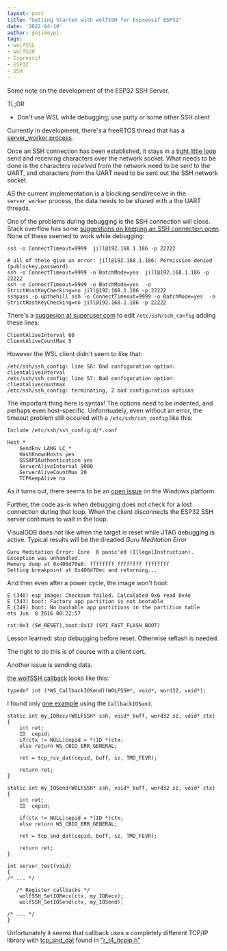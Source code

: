 ```yaml
---
layout: post
title: "Getting Started with wolfSSH for Espressif ESP32"
date: '2022-04-10'
author: gojimmypi
tags:
- wolfSSL
- wolfSSH
- Espressif
- ESP32
- SSH
---
```


Some note on the development of the ESP32 SSH Server. 

TL;DR
* Don't use WSL while debugging; use putty or some other SSH client

Currently in development, there's a freeRTOS thread that has a [server_worker process](https://github.com/gojimmypi/wolfssh/blob/1b8516876bad4028e91146a9ac19fceccb681318/examples/ESP32-SSH-Server/main/ssh_server.c#L122). 

Once an SSH connection has been established, it stays in a [tight little loop](https://github.com/gojimmypi/wolfssh/blob/1b8516876bad4028e91146a9ac19fceccb681318/examples/ESP32-SSH-Server/main/ssh_server.c#L157)
send and receiving characters over the network socket. What needs to be done is the characters _received_ from the network need to be _sent_ to the UART, and characters _from_ the UART
need to be sent out the SSH network socket.

AS the current implementation is a blocking send/receive in the `server_worker` process, the data needs to be shared with a the UART threads.

One of the problems during debugging is the SSH connection will close. Stack overflow has some [suggestions on keeping an SSH connection open](https://stackoverflow.com/questions/4936807/how-to-set-ssh-timeout). 
None of these seemed to work while debugging:

```
ssh -o ConnectTimeout=9999  jill@192.168.1.186 -p 22222

# all of these give an error: jill@192.168.1.186: Permission denied (publickey,password).
ssh -o ConnectTimeout=9999 -o BatchMode=yes  jill@192.168.1.186 -p 22222
ssh -o ConnectTimeout=9999 -o BatchMode=yes  -o StrictHostKeyChecking=no jill@192.168.1.186 -p 22222
sshpass -p upthehill ssh -o ConnectTimeout=9999 -o BatchMode=yes  -o StrictHostKeyChecking=no jill@192.168.1.186 -p 22222
```

There's a [suggesion at superuser.com](https://superuser.com/questions/1591674/idle-ssh-connection-gets-reset-in-ubuntu-20-04-wsl-windows10)
to edit `/etc/ssh/ssh_config` adding these lines:

```
ClientAliveInterval 60
ClientAliveCountMax 5
```
However the WSL client didn't seem to like that:
```
/etc/ssh/ssh_config: line 56: Bad configuration option: clientaliveinterval
/etc/ssh/ssh_config: line 57: Bad configuration option: clientalivecountmax
/etc/ssh/ssh_config: terminating, 2 bad configuration options
```

The important thing here is syntax! The options need to be indented, and perhaps even host-specific.
Unforntuately, even without an error, the timeout problem still occured with a `/etc/ssh/ssh_config` like this:
```
Include /etc/ssh/ssh_config.d/*.conf

Host *
    SendEnv LANG LC_*
    HashKnownHosts yes
    GSSAPIAuthentication yes
    ServerAliveInterval 9000
    ServerAliveCountMax 20
    TCPKeepAlive no
``` 

As it turns out, there seems to be an [open issue](https://github.com/PowerShell/Win32-OpenSSH/issues/1873) on the Windows platform.

Further, the code as-is when debugging does not check for a lost connection during that loop. When the client disconnects the ESP32 SSH
server continues to wait in the loop.

VisualGDB does not like when the target is reset while JTAG debugging is active. Typical results will
be the dreaded _Guru Meditation Error_ 

```
Guru Meditation Error: Core  0 panic'ed (IllegalInstruction). Exception was unhandled.
Memory dump at 0x400d70e8: ffffffff ffffffff ffffffff
Setting breakpoint at 0x400d70ec and returning...
```  

And then even after a power cycle, the image won't boot:
```
E (340) esp_image: Checksum failed. Calculated 0x6 read 0x4e
E (343) boot: Factory app partition is not bootable
E (349) boot: No bootable app partitions in the partition table
ets Jun  8 2016 00:22:57

rst:0x3 (SW_RESET),boot:0x13 (SPI_FAST_FLASH_BOOT)
```
Lesson learned: stop debugging before reset. Otherwise reflash is needed.


The right to do this is of course with a client cert. 

Another issue is sending data.

[the wolfSSH callback](https://github.com/wolfSSL/wolfssh/blob/bb6e6e2ba8ba135a26712dc64a382291c5e39581/wolfssh/ssh.h#L151) looks like this:

```
typedef int (*WS_CallbackIOSend)(WOLFSSH*, void*, word32, void*);
```

I found only [one example](https://github.com/wolfSSL/wolfssh/blob/bb6e6e2ba8ba135a26712dc64a382291c5e39581/ide/Renesas/cs%2B/demo_server/wolfssh_demo.c#L580) 
using the `CallbackIOSend`.

```
static int my_IORecv(WOLFSSH* ssh, void* buff, word32 sz, void* ctx)
{
    int ret;
    ID  cepid;
    if(ctx != NULL)cepid = *(ID *)ctx;
    else return WS_CBIO_ERR_GENERAL;
    
    ret = tcp_rcv_dat(cepid, buff, sz, TMO_FEVR);
    
    return ret;
}

static int my_IOSend(WOLFSSH* ssh, void* buff, word32 sz, void* ctx)
{
    int ret;
    ID  cepid;
    
    if(ctx != NULL)cepid = *(ID *)ctx;
    else return WS_CBIO_ERR_GENERAL;

    ret = tcp_snd_dat(cepid, buff, sz, TMO_FEVR);
    
    return ret;
}
 
int server_test(void)
{
/* ... */

   /* Register callbacks */
    wolfSSH_SetIORecv(ctx, my_IORecv);
    wolfSSH_SetIOSend(ctx, my_IOSend);

/* ... */
}
```

Unfortunately it seems that callback uses a completely different TCP/IP library with [tcp_snd_dat](https://github.com/wolfSSL/wolfssh/search?q=tcp_snd_dat)
found in ["r_t4_itcpip.h"](https://github.com/wolfSSL/wolfssh/blob/bb6e6e2ba8ba135a26712dc64a382291c5e39581/ide/Renesas/cs%2B/demo_server/wolfssh_demo.c#L22)

